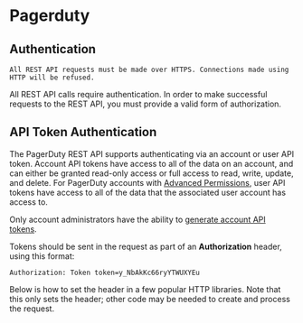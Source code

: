 # Pagerduty

## Authentication

```
All REST API requests must be made over HTTPS. Connections made using HTTP will be refused.
```

All REST API calls require authentication. In order to make successful requests to the REST API, you must provide a valid form of authorization.

## API Token Authentication

The PagerDuty REST API supports authenticating via an account or user API token. Account API tokens have access to all of the data on an account, and can either be granted read-only access or full access to read, write, update, and delete. For PagerDuty accounts with [Advanced Permissions](https://support.pagerduty.com/docs/advanced-permissions), user API tokens have access to all of the data that the associated user account has access to.

Only account administrators have the ability to [generate account API tokens](https://support.pagerduty.com/docs/using-the-api#section-generating-a-general-access-rest-api-key).

Tokens should be sent in the request as part of an **Authorization** header, using this format:

```
Authorization: Token token=y_NbAkKc66ryYTWUXYEu
```

Below is how to set the header in a few popular HTTP libraries. Note that this only sets the header; other code may be needed to create and process the request.
